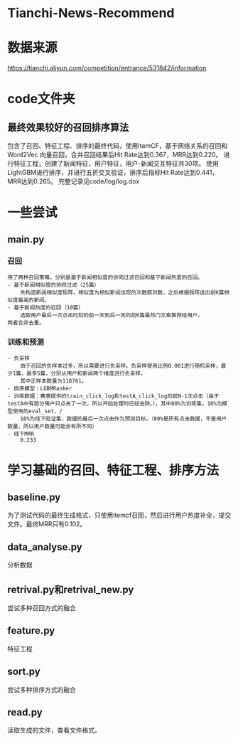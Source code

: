 # Tianchi-News-Recommend

# 数据来源
https://tianchi.aliyun.com/competition/entrance/531842/information

# code文件夹
## 最终效果较好的召回排序算法
包含了召回、特征工程、排序的最终代码，使用ItemCF，基于网络关系的召回和Word2Vec 向量召回，合并召回结果后Hit Rate达到0.367，MRR达到0.220。
进行特征工程，创建了新闻特征，用户特征，用户-新闻交互特征共30项。
使用LightGBM进行排序，并进行五折交叉验证，排序后指标Hit Rate达到0.441，MRR达到0.265。
完整记录见code/log/log.dox

# 一些尝试
## main.py
### 召回
    用了两种召回策略，分别是基于新闻相似度的协同过滤召回和基于新闻热度的召回。
    - 基于新闻相似度的协同过滤（25篇）
        先构造新闻相似度矩阵，相似度为相似新闻出现的次数取对数，之后根据矩阵选出前K篇相似度最高的新闻。
    - 基于新闻热度的召回（10篇）
        选取用户最后一次点击时刻的前一天到后一天的前K篇最热门文章推荐给用户。
    两者合并去重。
    
### 训练和预测
    - 负采样
        由于召回的负样本过多，所以需要进行负采样。负采样使用比例0.001进行随机采样，最少1篇，最多5篇，分别从用户和新闻两个维度进行负采样。
        其中正样本数量为118761。
    - 排序模型：LGBMRanker
    - 训练数据：赛事提供的train_click_log和testA_click_log的前N-1次点击（由于testA中有部分用户只点击了一次，所以开始处理时已经去除。），其中80%为训练集，10%为模型使用的eval_set，/
        10%为线下验证集，数据的最后一次点击作为预测目标。（80%是所有点击数据，不是用户数量，所以用户数量可能会有所不同）
    - 线下MRR
        0.233

# 学习基础的召回、特征工程、排序方法
## baseline.py  
为了测试代码的最终生成格式，只使用itemcf召回，然后进行用户热度补全，提交文件。最终MRR只有0.102。

## data_analyse.py
分析数据

## retrival.py和retrival_new.py
尝试多种召回方式的融合

## feature.py
特征工程

## sort.py
尝试多种排序方式的融合

## read.py
读取生成的文件，查看文件格式。
